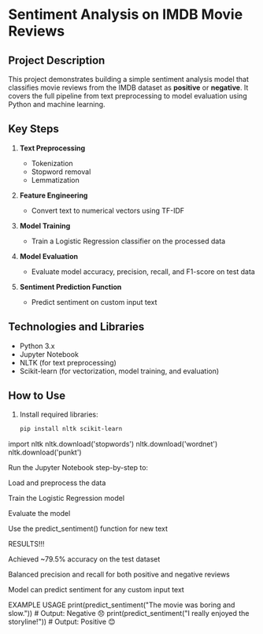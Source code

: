 # Sentiment Analysis on IMDB Movie Reviews

## Project Description
This project demonstrates building a simple sentiment analysis model that classifies movie reviews from the IMDB dataset as **positive** or **negative**. It covers the full pipeline from text preprocessing to model evaluation using Python and machine learning.

## Key Steps
1. **Text Preprocessing**  
   - Tokenization  
   - Stopword removal  
   - Lemmatization

2. **Feature Engineering**  
   - Convert text to numerical vectors using TF-IDF

3. **Model Training**  
   - Train a Logistic Regression classifier on the processed data

4. **Model Evaluation**  
   - Evaluate model accuracy, precision, recall, and F1-score on test data

5. **Sentiment Prediction Function**  
   - Predict sentiment on custom input text

## Technologies and Libraries
- Python 3.x  
- Jupyter Notebook  
- NLTK (for text preprocessing)  
- Scikit-learn (for vectorization, model training, and evaluation)

## How to Use
1. Install required libraries:
   ```bash
   pip install nltk scikit-learn
   
   
import nltk
nltk.download('stopwords')
nltk.download('wordnet')
nltk.download('punkt')

Run the Jupyter Notebook step-by-step to:

Load and preprocess the data

Train the Logistic Regression model

Evaluate the model

Use the predict_sentiment() function for new text

RESULTS!!!

Achieved ~79.5% accuracy on the test dataset

Balanced precision and recall for both positive and negative reviews

Model can predict sentiment for any custom input text

EXAMPLE USAGE
print(predict_sentiment("The movie was boring and slow."))  # Output: Negative 😞
print(predict_sentiment("I really enjoyed the storyline!"))  # Output: Positive 😊
